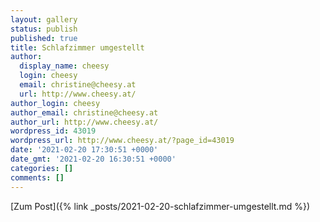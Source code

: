 ```yaml
---
layout: gallery
status: publish
published: true
title: Schlafzimmer umgestellt
author:
  display_name: cheesy
  login: cheesy
  email: christine@cheesy.at
  url: http://www.cheesy.at/
author_login: cheesy
author_email: christine@cheesy.at
author_url: http://www.cheesy.at/
wordpress_id: 43019
wordpress_url: http://www.cheesy.at/?page_id=43019
date: '2021-02-20 17:30:51 +0000'
date_gmt: '2021-02-20 16:30:51 +0000'
categories: []
comments: []
---
```

<!-- wp:core-embed/wordpress {"url":"http://www.cheesy.at/2021/02/schlafzimmer-umgestellt/","type":"rich","providerNameSlug":"cheesy-at","className":""} -->
[Zum Post]({% link _posts/2021-02-20-schlafzimmer-umgestellt.md %})
<!-- /wp:core-embed/wordpress -->
<!-- wp:paragraph --><!-- /wp:paragraph -->
